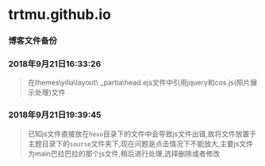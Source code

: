 # trtmu.github.io
### 博客文件备份

### 2018年9月21日16:33:26
> 在themes\yilia\layout\ _partia\head.ejs文件中引用jquery和cos.js(照片展示处理)文件

### 2018年9月21日19:39:45 
> 已知js文件直接放在`hexo`目录下的文件中会导致js文件出错,故将文件放置于主题目录下的`sourse`文件夹下,现在问题是点击情况下不能放大,主要js文件为main巴拉巴拉的那个js文件,稍后进行处理,选择删除或者修改